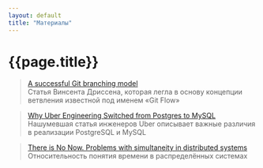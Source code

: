 ```yaml
---
layout: default 
title: "Материалы"
---
```

# {{page.title}}

> [A successful Git branching model](https://nvie.com/posts/a-successful-git-branching-model/)  
> Cтатья Винсента Дриссена, которая легла в основу концепции ветвления известной под именем &laquo;Git Flow&raquo;

> [Why Uber Engineering Switched from Postgres to MySQL](https://www.uber.com/blog/postgres-to-mysql-migration/)  
> Нашумевшая статья инженеров Uber описывает важные различия в реализации PostgreSQL и MySQL

> [There is No Now. Problems with simultaneity in distributed systems](https://www.researchgate.net/publication/288186705_There_Is_No_Now)  
> Относительность понятия времени в распределённых системах